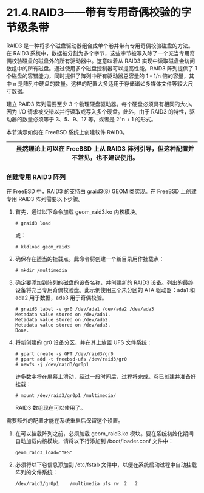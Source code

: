 # 21.4.RAID3——带有专用奇偶校验的字节级条带

RAID3 是一种将多个磁盘驱动器组合成单个卷并带有专用奇偶校验磁盘的方法。在 RAID3 系统中，数据被分割为多个字节，这些字节被写入除了一个充当专用奇偶校验磁盘的磁盘外的所有驱动器中。这意味着从 RAID3 实现中读取磁盘会访问数组中的所有磁盘。通过使用多个磁盘控制器可以提高性能。RAID3 阵列提供了 1 个磁盘的容错能力，同时提供了阵列中所有驱动器总容量的 1 - 1/n 倍的容量，其中 n 是阵列中硬盘的数量。这样的配置大多适用于存储诸如多媒体文件等较大尺寸数据。

建立 RAID3 阵列需要至少 3 个物理硬盘驱动器。每个硬盘必须具有相同的大小，因为 I/O 请求被交错以并行读取或写入多个硬盘。此外，由于 RAID3 的特性，驱动器的数量必须等于 3、5、9、17 等，或者是 2^n + 1 的形式。

本节演示如何在 FreeBSD 系统上创建软件 RAID3。

|  | 虽然理论上可以在 FreeBSD 上从 RAID3 阵列引导，但这种配置并不常见，也不建议使用。 |
| -- | ---------------------------------------------------------------------------------- |

### 创建专用 RAID3 阵列

在 FreeBSD 中，RAID3 的支持由 graid3(8) GEOM 类实现。在 FreeBSD 上创建专用 RAID3 阵列需要以下步骤。

1. 首先，通过以下命令加载 geom_raid3.ko 内核模块。

    ```
    # graid3 load
    ```

    或：

    ```
    # kldload geom_raid3
    ```
2. 确保存在适当的挂载点。此命令将创建一个新目录用作挂载点：

    ```
    # mkdir /multimedia
    ```
3. 确定要添加到阵列的磁盘的设备名称，并创建新的 RAID3 设备。列出的最终设备将充当专用奇偶校验盘。此示例使用三个未分区的 ATA 驱动器：ada1 和 ada2 用于数据，ada3 用于奇偶校验。

    ```
    # graid3 label -v gr0 /dev/ada1 /dev/ada2 /dev/ada3
    Metadata value stored on /dev/ada1.
    Metadata value stored on /dev/ada2.
    Metadata value stored on /dev/ada3.
    Done.
    ```
4. 将新创建的 gr0 设备分区，并在其上放置 UFS 文件系统：

    ```
    # gpart create -s GPT /dev/raid3/gr0
    # gpart add -t freebsd-ufs /dev/raid3/gr0
    # newfs -j /dev/raid3/gr0p1
    ```

    许多数字将在屏幕上滑动，经过一段时间后，过程将完成。卷已创建并准备好挂载：

    ```
    # mount /dev/raid3/gr0p1 /multimedia/
    ```

    RAID3 数组现在可以使用了。

需要额外的配置才能在系统重启后保留这个设置。

1. 在可以挂载阵列之前，必须加载 geom_raid3.ko 模块。要在系统初始化期间自动加载内核模块，请将以下行添加到 /boot/loader.conf 文件中：

    ```
    geom_raid3_load="YES"
    ```
2. 必须将以下卷信息添加到 /etc/fstab 文件中，以便在系统启动过程中自动挂载阵列的文件系统：

    ```
    /dev/raid3/gr0p1	/multimedia	ufs	rw	2	2
    ```

